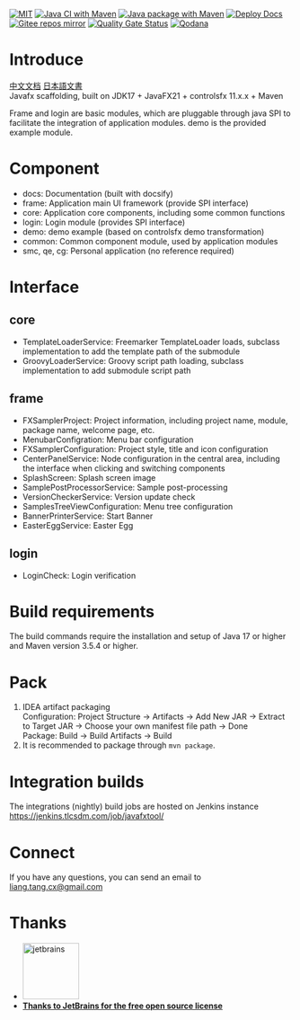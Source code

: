 [![MIT](https://badgen.net/github/license/unknowIfGuestInDream/javafxTool)](https://github.com/unknowIfGuestInDream/javafxTool?tab=MIT-1-ov-file#readme)
[![Java CI with Maven](https://github.com/unknowIfGuestInDream/javafxTool/actions/workflows/maven.yml/badge.svg)](https://github.com/unknowIfGuestInDream/javafxTool/actions/workflows/maven.yml)
[![Java package with Maven](https://github.com/unknowIfGuestInDream/javafxTool/actions/workflows/artifact.yml/badge.svg?branch=master)](https://github.com/unknowIfGuestInDream/javafxTool/actions/workflows/artifact.yml)
[![Deploy Docs](https://github.com/unknowIfGuestInDream/javafxTool/actions/workflows/deploy-docs.yml/badge.svg?branch=master)](https://javafxtool.tlcsdm.com/)
[![Gitee repos mirror](https://github.com/unknowIfGuestInDream/javafxTool/actions/workflows/sync-gitee.yml/badge.svg?branch=master)](https://gitee.com/unknowIfGuestInDream/javafxTool)
[![Quality Gate Status](https://sonarcloud.io/api/project_badges/measure?project=unknowIfGuestInDream_javafxTool&metric=alert_status)](https://sonarcloud.io/summary/new_code?id=unknowIfGuestInDream_javafxTool)
[![Qodana](https://github.com/unknowIfGuestInDream/javafxTool/actions/workflows/qodana_code_quality.yml/badge.svg)](https://github.com/unknowIfGuestInDream/javafxTool/actions/workflows/qodana_code_quality.yml)

# Introduce

[中文文档](./README_zh.md)  [日本語文書](./README_jp.md)\
Javafx scaffolding, built on JDK17 + JavaFX21 + controlsfx 11.x.x + Maven

Frame and login are basic modules, which are pluggable through java SPI to facilitate the integration of application
modules. demo is the provided example module.

# Component

- docs: Documentation (built with docsify)
- frame: Application main UI framework (provide SPI interface)
- core: Application core components, including some common functions
- login: Login module (provides SPI interface)
- demo: demo example (based on controlsfx demo transformation)
- common: Common component module, used by application modules
- smc, qe, cg: Personal application (no reference required)

# Interface

## core

- TemplateLoaderService: Freemarker TemplateLoader loads, subclass implementation to add the template path of the
  submodule
- GroovyLoaderService: Groovy script path loading, subclass implementation to add submodule script path

## frame

- FXSamplerProject: Project information, including project name, module, package name, welcome page, etc.
- MenubarConfigration: Menu bar configuration
- FXSamplerConfiguration: Project style, title and icon configuration
- CenterPanelService: Node configuration in the central area, including the interface when clicking and switching
  components
- SplashScreen: Splash screen image
- SamplePostProcessorService: Sample post-processing
- VersionCheckerService: Version update check
- SamplesTreeViewConfiguration: Menu tree configuration
- BannerPrinterService: Start Banner
- EasterEggService: Easter Egg

## login

- LoginCheck: Login verification

# Build requirements

The build commands require the installation and setup of Java 17 or higher and Maven version 3.5.4 or higher.

# Pack

1. IDEA artifact packaging\
   Configuration: Project Structure -> Artifacts -> Add New JAR -> Extract to Target JAR -> Choose your own manifest
   file
   path -> Done\
   Package: Build -> Build Artifacts -> Build
2. It is recommended to package through `mvn package`.

# Integration builds

The integrations (nightly) build jobs are hosted on Jenkins instance https://jenkins.tlcsdm.com/job/javafxtool/

# Connect

If you have any questions, you can send an email to liang.tang.cx@gmail.com

# Thanks

- <a href="https://jb.gg/OpenSource"><img src="https://resources.jetbrains.com/storage/products/company/brand/logos/jb_beam.png?_gl=1*98642y*_ga*MTIxMDA5OTM5Ni4xNjgwMzQyNjgy*_ga_9J976DJZ68*MTY4MTIxMDIzMy41LjEuMTY4MTIxMTE1MS4wLjAuMA..&_ga=2.268101710.1369693703.1681210234-1210099396.1680342682" width="100px" alt="jetbrains">
- **Thanks to JetBrains for the free open source license**</a>
